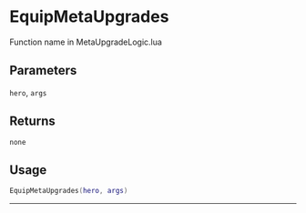 # EquipMetaUpgrades
Function name in MetaUpgradeLogic.lua
## Parameters
`hero`, `args`
## Returns
`none`
## Usage
```lua
EquipMetaUpgrades(hero, args)
```
---
